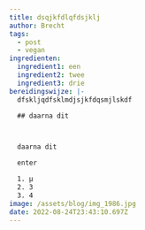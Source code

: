 ```yaml
---
title: dsqjkfdlqfdsjklj
author: Brecht
tags:
  - post
  - vegan
ingredienten:
  ingredient1: een
  ingredient2: twee
  ingredient3: drie
bereidingswijze: |-
  dfskljqdfsklmdjsjkfdqsmjlskdf

  ## daarna dit



  daarna dit

  enter

  1. µ
  2. 3
  3. 4
image: /assets/blog/img_1986.jpg
date: 2022-08-24T23:43:10.697Z
---
```

